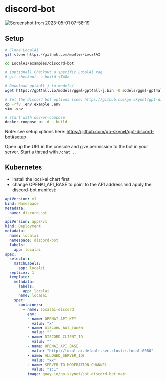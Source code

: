 # discord-bot

![Screenshot from 2023-05-01 07-58-19](https://user-images.githubusercontent.com/2420543/235413924-0cb2e75b-f2d6-4119-8610-44386e44afb8.png)

## Setup

```bash
# Clone LocalAI
git clone https://github.com/mudler/LocalAI

cd LocalAI/examples/discord-bot

# (optional) Checkout a specific LocalAI tag
# git checkout -b build <TAG>

# Download gpt4all-j to models/
wget https://gpt4all.io/models/ggml-gpt4all-j.bin -O models/ggml-gpt4all-j

# Set the discord bot options (see: https://github.com/go-skynet/gpt-discord-bot#setup)
cp -rfv .env.example .env
vim .env

# start with docker-compose
docker-compose up -d --build
```

Note: see setup options here: https://github.com/go-skynet/gpt-discord-bot#setup

Open up the URL in the console and give permission to the bot in your server. Start a thread with `/chat ..`

## Kubernetes

- install the local-ai chart first
- change OPENAI_API_BASE to point to the API address and apply the discord-bot manifest:

```yaml
apiVersion: v1
kind: Namespace
metadata:
  name: discord-bot
---
apiVersion: apps/v1
kind: Deployment
metadata:
  name: localai
  namespace: discord-bot
  labels:
    app: localai
spec:
  selector:
    matchLabels:
      app: localai
  replicas: 1
  template:
    metadata:
      labels:
        app: localai
      name: localai
    spec:
      containers:
        - name: localai-discord
          env:
          - name: OPENAI_API_KEY
            value: "x"
          - name: DISCORD_BOT_TOKEN
            value: ""
          - name: DISCORD_CLIENT_ID
            value: ""
          - name: OPENAI_API_BASE
            value: "http://local-ai.default.svc.cluster.local:8080"
          - name: ALLOWED_SERVER_IDS
            value: "xx"
          - name: SERVER_TO_MODERATION_CHANNEL
            value: "1:1"
          image: quay.io/go-skynet/gpt-discord-bot:main
```
